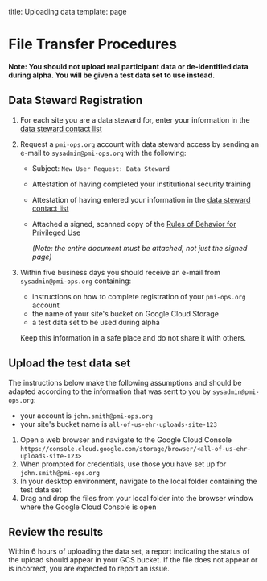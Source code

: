 title: Uploading data
template: page

# File Transfer Procedures

__Note: You should not upload real participant data or de-identified data during alpha. You will be given a test data set to use instead.__

## Data Steward Registration

1. For each site you are a data steward for, enter your information in the [data steward contact list](https://docs.google.com/spreadsheets/d/1Slh4teXKBwtD_ZrTFEjUTVH3Jk5ii-tcSJxocZnAqdo/edit?usp=sharing)

1. Request a `pmi-ops.org` account with data steward access by sending an e-mail to `sysadmin@pmi-ops.org` with the following:
 
   * Subject: `New User Request: Data Steward`
   * Attestation of having completed your institutional security training
   * Attestation of having entered your information in the [data steward contact list](https://docs.google.com/spreadsheets/d/1Slh4teXKBwtD_ZrTFEjUTVH3Jk5ii-tcSJxocZnAqdo/edit?usp=sharing)
   * Attached a signed, scanned copy of the [Rules of Behavior for Privileged Use](https://docs.google.com/document/d/1E6bRJ4l7AclEkaFS4Tg2zt9u3WyFMOpu4-omMjhlTRM/edit?usp=sharing)
     
     _(Note: the entire document must be attached, not just the signed page)_ 

1. Within five business days you should receive an e-mail from `sysadmin@pmi-ops.org` containing:

   * instructions on how to complete registration of your `pmi-ops.org` account  
   * the name of your site's bucket on Google Cloud Storage
   * a test data set to be used during alpha
 
   Keep this information in a safe place and do not share it with others.

## Upload the test data set

The instructions below make the following assumptions and should be adapted according to the information that was sent to you by `sysadmin@pmi-ops.org`:

 * your account is `john.smith@pmi-ops.org`
 * your site's bucket name is `all-of-us-ehr-uploads-site-123`
    
1. Open a web browser and navigate to the Google Cloud Console `https://console.cloud.google.com/storage/browser/<all-of-us-ehr-uploads-site-123>`
1. When prompted for credentials, use those you have set up for `john.smith@pmi-ops.org`
1. In your desktop environment, navigate to the local folder containing the test data set
1. Drag and drop the files from your local folder into the browser window where the Google Cloud Console is open

## Review the results

Within 6 hours of uploading the data set, a report indicating the status of the upload should appear in your GCS bucket. If the file does not appear or is incorrect, you are expected to report an issue.
